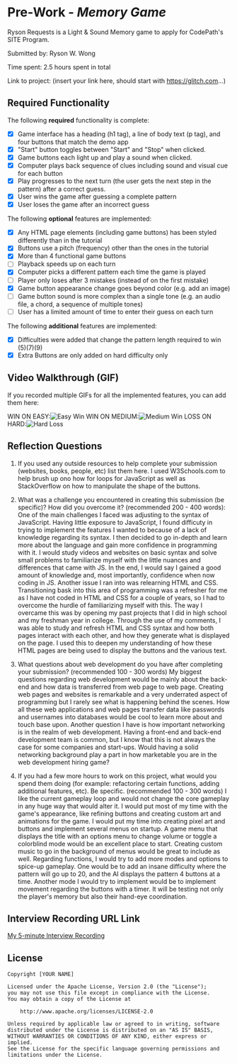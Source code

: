 # Pre-Work - *Memory Game*

Ryson Requests is a Light & Sound Memory game to apply for CodePath's SITE Program. 

Submitted by: Ryson W. Wong

Time spent: 2.5 hours spent in total

Link to project: (insert your link here, should start with https://glitch.com...)

## Required Functionality

The following **required** functionality is complete:

* [X] Game interface has a heading (h1 tag), a line of body text (p tag), and four buttons that match the demo app
* [X] "Start" button toggles between "Start" and "Stop" when clicked. 
* [X] Game buttons each light up and play a sound when clicked. 
* [X] Computer plays back sequence of clues including sound and visual cue for each button
* [X] Play progresses to the next turn (the user gets the next step in the pattern) after a correct guess. 
* [X] User wins the game after guessing a complete pattern
* [X] User loses the game after an incorrect guess

The following **optional** features are implemented:

* [X] Any HTML page elements (including game buttons) has been styled differently than in the tutorial
* [X] Buttons use a pitch (frequency) other than the ones in the tutorial
* [X] More than 4 functional game buttons
* [ ] Playback speeds up on each turn
* [X] Computer picks a different pattern each time the game is played
* [ ] Player only loses after 3 mistakes (instead of on the first mistake)
* [X] Game button appearance change goes beyond color (e.g. add an image)
* [ ] Game button sound is more complex than a single tone (e.g. an audio file, a chord, a sequence of multiple tones)
* [ ] User has a limited amount of time to enter their guess on each turn

The following **additional** features are implemented:

- [X] Difficulties were added that change the pattern length required to win (5)(7)(9)
- [X] Extra Buttons are only added on hard difficulty only

## Video Walkthrough (GIF)

If you recorded multiple GIFs for all the implemented features, you can add them here:

WIN ON EASY:![Easy Win](https://user-images.githubusercontent.com/91065673/161107673-085204e4-0911-4aef-83aa-7aee1910fc2e.gif)
WIN ON MEDIUM:![Medium Win](https://user-images.githubusercontent.com/91065673/161107721-36c0d70e-ca0b-4160-bee4-03295c0cf5c7.gif)
LOSS ON HARD:![Hard Loss](https://user-images.githubusercontent.com/91065673/161107717-51a41ef4-6188-4a31-bf4e-a2e8deccd0c5.gif)


## Reflection Questions
1. If you used any outside resources to help complete your submission (websites, books, people, etc) list them here. 
I used W3Schools.com to help brush up ono how for loops for JavaScript as well as StackOverflow on how to manipulate the shape of the buttons.

2. What was a challenge you encountered in creating this submission (be specific)? How did you overcome it? (recommended 200 - 400 words):
One of the main challenges I faced was adjusting to the syntax of JavaScript. Having little exposure to JavaScript, I found difficuty in trying to implement the features I wanted to because of a lack of knowledge regarding its syntax. I then decided to go in-depth and learn more about the language and gain more confidence in programming with it. I would study videos and websites on basic syntax and solve small problems to familiarize myself with the little nuances and differences that came with JS. In the end, I would say I gained a good amount of knowledge and, most importantly, confidence when now coding in JS. Another issue I ran into was relearning HTML and CSS. Transitioning bask into this area of programming was a refresher for me as I have not coded in HTML and CSS for a couple of years, so I had to overcome the hurdle of familiarizing myself with this. The way I overcame this was by opening my past projects that I did in high school and my freshman year in college. Through the use of my comments, I was able to study and refresh HTML and CSS syntax and how both pages interact with each other, and how they generate what is displayed on the page. I used this to deepen my understanding of how these HTML pages are being used to display the buttons and the various text.

3. What questions about web development do you have after completing your submission? (recommended 100 - 300 words) 
My biggest questions regarding web development would be mainly about the back-end and how data is transferred from web page to web page. Creating web pages and websites is remarkable and a very underrated aspect of programming but I rarely see what is happening behind the scenes. How all these web applications and web pages transfer data like passwords and usernames into databases would be cool to learn more about and touch base upon. Another question I have is how important networking is in the realm of web development. Having a front-end and back-end development team is common, but I know that this is not always the case for some companies and start-ups. Would having a solid networking background play a part in how marketable you are in the web development hiring game?

4. If you had a few more hours to work on this project, what would you spend them doing (for example: refactoring certain functions, adding additional features, etc). Be specific. (recommended 100 - 300 words) 
I like the current gameplay loop and would not change the core gameplay in any huge way that would alter it. I would put most of my time with the game's appearance, like refining buttons and creating custom art and animations for the game. I would put my time into creating pixel art and buttons and implement several menus on startup. A game menu that displays the title with an options menu to change volume or toggle a colorblind mode would be an excellent place to start. Creating custom music to go in the background of menus would be great to include as well. Regarding functions, I would try to add more modes and options to spice-up gameplay. One would be to add an insane difficulty where the pattern will go up to 20, and the AI displays the pattern 4 buttons at a time. Another mode I would try to implement would be to implement movement regarding the buttons with a timer. It will be testing not only the player's memory but also their hand-eye coordination.



## Interview Recording URL Link

[My 5-minute Interview Recording](your-link-here)


## License

    Copyright [YOUR NAME]

    Licensed under the Apache License, Version 2.0 (the "License");
    you may not use this file except in compliance with the License.
    You may obtain a copy of the License at

        http://www.apache.org/licenses/LICENSE-2.0

    Unless required by applicable law or agreed to in writing, software
    distributed under the License is distributed on an "AS IS" BASIS,
    WITHOUT WARRANTIES OR CONDITIONS OF ANY KIND, either express or implied.
    See the License for the specific language governing permissions and
    limitations under the License.
